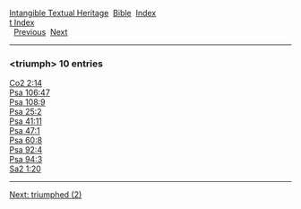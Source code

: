 [Intangible Textual Heritage](../../index)  [Bible](../index) 
[Index](index)   
[t Index](_t_)  
  [Previous](c11794)  [Next](c11796) 

------------------------------------------------------------------------

### &lt;triumph&gt; 10 entries

[Co2 2:14](../kjv/co2002.htm#014)  
[Psa 106:47](../kjv/psa106.htm#047)  
[Psa 108:9](../kjv/psa108.htm#009)  
[Psa 25:2](../kjv/psa025.htm#002)  
[Psa 41:11](../kjv/psa041.htm#011)  
[Psa 47:1](../kjv/psa047.htm#001)  
[Psa 60:8](../kjv/psa060.htm#008)  
[Psa 92:4](../kjv/psa092.htm#004)  
[Psa 94:3](../kjv/psa094.htm#003)  
[Sa2 1:20](../kjv/sa2001.htm#020)  

------------------------------------------------------------------------

[Next: triumphed (2)](c11796)
